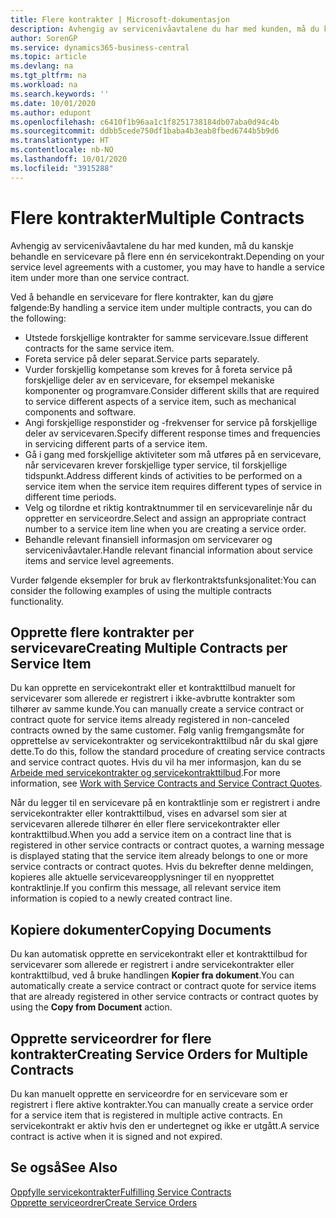 ```yaml
---
title: Flere kontrakter | Microsoft-dokumentasjon
description: Avhengig av servicenivåavtalene du har med kunden, må du kanskje behandle en servicevare på flere enn én servicekontrakt.
author: SorenGP
ms.service: dynamics365-business-central
ms.topic: article
ms.devlang: na
ms.tgt_pltfrm: na
ms.workload: na
ms.search.keywords: ''
ms.date: 10/01/2020
ms.author: edupont
ms.openlocfilehash: c6410f1b96aa1c1f8251738184db07aba0d94c4b
ms.sourcegitcommit: ddbb5cede750df1baba4b3eab8fbed6744b5b9d6
ms.translationtype: HT
ms.contentlocale: nb-NO
ms.lasthandoff: 10/01/2020
ms.locfileid: "3915288"
---
```

# <a name="multiple-contracts"></a><span data-ttu-id="85775-103">Flere kontrakter</span><span class="sxs-lookup"><span data-stu-id="85775-103">Multiple Contracts</span></span>
<span data-ttu-id="85775-104">Avhengig av servicenivåavtalene du har med kunden, må du kanskje behandle en servicevare på flere enn én servicekontrakt.</span><span class="sxs-lookup"><span data-stu-id="85775-104">Depending on your service level agreements with a customer, you may have to handle a service item under more than one service contract.</span></span>  
  
<span data-ttu-id="85775-105">Ved å behandle en servicevare for flere kontrakter, kan du gjøre følgende:</span><span class="sxs-lookup"><span data-stu-id="85775-105">By handling a service item under multiple contracts, you can do the following:</span></span>  
  
* <span data-ttu-id="85775-106">Utstede forskjellige kontrakter for samme servicevare.</span><span class="sxs-lookup"><span data-stu-id="85775-106">Issue different contracts for the same service item.</span></span>  
* <span data-ttu-id="85775-107">Foreta service på deler separat.</span><span class="sxs-lookup"><span data-stu-id="85775-107">Service parts separately.</span></span>  
* <span data-ttu-id="85775-108">Vurder forskjellig kompetanse som kreves for å foreta service på forskjellige deler av en servicevare, for eksempel mekaniske komponenter og programvare.</span><span class="sxs-lookup"><span data-stu-id="85775-108">Consider different skills that are required to service different aspects of a service item, such as mechanical components and software.</span></span>  
* <span data-ttu-id="85775-109">Angi forskjellige responstider og -frekvenser for service på forskjellige deler av servicevaren.</span><span class="sxs-lookup"><span data-stu-id="85775-109">Specify different response times and frequencies in servicing different parts of a service item.</span></span>  
* <span data-ttu-id="85775-110">Gå i gang med forskjellige aktiviteter som må utføres på en servicevare, når servicevaren krever forskjellige typer service, til forskjellige tidspunkt.</span><span class="sxs-lookup"><span data-stu-id="85775-110">Address different kinds of activities to be performed on a service item when the service item requires different types of service in different time periods.</span></span>  
* <span data-ttu-id="85775-111">Velg og tilordne et riktig kontraktnummer til en servicevarelinje når du oppretter en serviceordre.</span><span class="sxs-lookup"><span data-stu-id="85775-111">Select and assign an appropriate contract number to a service item line when you are creating a service order.</span></span>  
* <span data-ttu-id="85775-112">Behandle relevant finansiell informasjon om servicevarer og servicenivåavtaler.</span><span class="sxs-lookup"><span data-stu-id="85775-112">Handle relevant financial information about service items and service level agreements.</span></span>  
  
<span data-ttu-id="85775-113">Vurder følgende eksempler for bruk av flerkontraktsfunksjonalitet:</span><span class="sxs-lookup"><span data-stu-id="85775-113">You can consider the following examples of using the multiple contracts functionality.</span></span>  
  
## <a name="creating-multiple-contracts-per-service-item"></a><span data-ttu-id="85775-114">Opprette flere kontrakter per servicevare</span><span class="sxs-lookup"><span data-stu-id="85775-114">Creating Multiple Contracts per Service Item</span></span>  
<span data-ttu-id="85775-115">Du kan opprette en servicekontrakt eller et kontrakttilbud manuelt for servicevarer som allerede er registrert i ikke-avbrutte kontrakter som tilhører av samme kunde.</span><span class="sxs-lookup"><span data-stu-id="85775-115">You can manually create a service contract or contract quote for service items already registered in non-canceled contracts owned by the same customer.</span></span> <span data-ttu-id="85775-116">Følg vanlig fremgangsmåte for opprettelse av servicekontrakter og servicekontrakttilbud når du skal gjøre dette.</span><span class="sxs-lookup"><span data-stu-id="85775-116">To do this, follow the standard procedure of creating service contracts and service contract quotes.</span></span> <span data-ttu-id="85775-117">Hvis du vil ha mer informasjon, kan du se [Arbeide med servicekontrakter og servicekontrakttilbud](service-how-to-create-service-contracts-and-service-contract-quotes.md).</span><span class="sxs-lookup"><span data-stu-id="85775-117">For more information, see [Work with Service Contracts and Service Contract Quotes](service-how-to-create-service-contracts-and-service-contract-quotes.md).</span></span>  
  
<span data-ttu-id="85775-118">Når du legger til en servicevare på en kontraktlinje som er registrert i andre servicekontrakter eller kontrakttilbud, vises en advarsel som sier at servicevaren allerede tilhører én eller flere servicekontrakter eller kontrakttilbud.</span><span class="sxs-lookup"><span data-stu-id="85775-118">When you add a service item on a contract line that is registered in other service contracts or contract quotes, a warning message is displayed stating that the service item already belongs to one or more service contracts or contract quotes.</span></span> <span data-ttu-id="85775-119">Hvis du bekrefter denne meldingen, kopieres alle aktuelle servicevareopplysninger til en nyopprettet kontraktlinje.</span><span class="sxs-lookup"><span data-stu-id="85775-119">If you confirm this message, all relevant service item information is copied to a newly created contract line.</span></span>  
  
## <a name="copying-documents"></a><span data-ttu-id="85775-120">Kopiere dokumenter</span><span class="sxs-lookup"><span data-stu-id="85775-120">Copying Documents</span></span>  
<span data-ttu-id="85775-121">Du kan automatisk opprette en servicekontrakt eller et kontrakttilbud for servicevarer som allerede er registrert i andre servicekontrakter eller kontrakttilbud, ved å bruke handlingen **Kopier fra dokument**.</span><span class="sxs-lookup"><span data-stu-id="85775-121">You can automatically create a service contract or contract quote for service items that are already registered in other service contracts or contract quotes by using the **Copy from Document** action.</span></span>  
  
## <a name="creating-service-orders-for-multiple-contracts"></a><span data-ttu-id="85775-122">Opprette serviceordrer for flere kontrakter</span><span class="sxs-lookup"><span data-stu-id="85775-122">Creating Service Orders for Multiple Contracts</span></span>  
<span data-ttu-id="85775-123">Du kan manuelt opprette en serviceordre for en servicevare som er registrert i flere aktive kontrakter.</span><span class="sxs-lookup"><span data-stu-id="85775-123">You can manually create a service order for a service item that is registered in multiple active contracts.</span></span> <span data-ttu-id="85775-124">En servicekontrakt er aktiv hvis den er undertegnet og ikke er utgått.</span><span class="sxs-lookup"><span data-stu-id="85775-124">A service contract is active when it is signed and not expired.</span></span>  
  
## <a name="see-also"></a><span data-ttu-id="85775-125">Se også</span><span class="sxs-lookup"><span data-stu-id="85775-125">See Also</span></span>  
[<span data-ttu-id="85775-126">Oppfylle servicekontrakter</span><span class="sxs-lookup"><span data-stu-id="85775-126">Fulfilling Service Contracts</span></span>](service-fulfill-service-contracts.md)  
[<span data-ttu-id="85775-127">Opprette serviceordrer</span><span class="sxs-lookup"><span data-stu-id="85775-127">Create Service Orders</span></span>](service-how-to-create-service-orders.md)  
